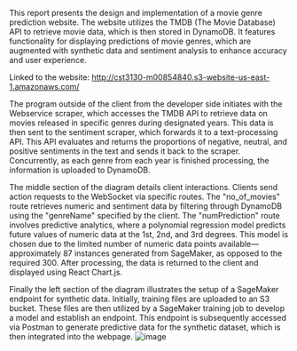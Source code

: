 This report presents the design and implementation of a movie genre prediction website. The website
utilizes the TMDB (The Movie Database) API to retrieve movie data, which is then stored in DynamoDB. It
features functionality for displaying predictions of movie genres, which are augmented with synthetic
data and sentiment analysis to enhance accuracy and user experience.

Linked to the website: http://cst3130-m00854840.s3-website-us-east-1.amazonaws.com/

The program outside of the client from the developer side initiates with the Webservice scraper, which
accesses the TMDB API to retrieve data on movies released in specific genres during designated years.
This data is then sent to the sentiment scraper, which forwards it to a text-processing API. This API
evaluates and returns the proportions of negative, neutral, and positive sentiments in the text and sends
it back to the scraper. Concurrently, as each genre from each year is finished processing, the information
is uploaded to DynamoDB.

The middle section of the diagram details client interactions. Clients send action requests to the
WebSocket via specific routes. The "no_of_movies" route retrieves numeric and sentiment data by
filtering through DynamoDB using the "genreName" specified by the client. The "numPrediction" route
involves predictive analytics, where a polynomial regression model predicts future values of numeric data
at the 1st, 2nd, and 3rd degrees. This model is chosen due to the limited number of numeric data points
available—approximately 87 instances generated from SageMaker, as opposed to the required 300. After
processing, the data is returned to the client and displayed using React Chart.js.

Finally the left section of the diagram illustrates the setup of a SageMaker endpoint for synthetic data.
Initially, training files are uploaded to an S3 bucket. These files are then utilized by a SageMaker training
job to develop a model and establish an endpoint. This endpoint is subsequently accessed via Postman to
generate predictive data for the synthetic dataset, which is then integrated into the webpage.
![image](https://github.com/s-kk-TB/m00854840-projects/assets/167515395/fc0de448-7f46-44bc-b6eb-08543bc88e49)

